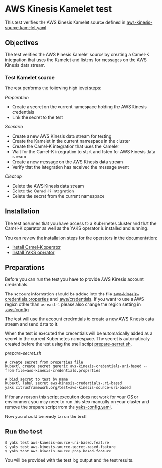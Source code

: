 # AWS Kinesis Kamelet test

This test verifies the AWS Kinesis Kamelet source defined in [aws-kinesis-source.kamelet.yaml](aws-kinesis-source.kamelet.yaml)

## Objectives

The test verifies the AWS Kinesis Kamelet source by creating a Camel-K integration that uses the Kamelet and listens for messages on the
AWS Kinesis data stream.

### Test Kamelet source

The test performs the following high level steps:

*Preparation*
- Create a secret on the current namespace holding the AWS Kinesis credentials
- Link the secret to the test

*Scenario* 
- Create a new AWS Kinesis data stream for testing
- Create the Kamelet in the current namespace in the cluster
- Create the Camel-K integration that uses the Kamelet
- Wait for the Camel-K integration to start and listen for AWS Kinesis data stream
- Create a new message on the AWS Kinesis data stream
- Verify that the integration has received the message event

*Cleanup*
- Delete the AWS Kinesis data stream
- Delete the Camel-K integration
- Delete the secret from the current namespace

## Installation

The test assumes that you have access to a Kubernetes cluster and that the Camel-K operator as well as the YAKS operator is installed
and running.

You can review the installation steps for the operators in the documentation:

- [Install Camel-K operator](https://camel.apache.org/camel-k/latest/installation/installation.html)
- [Install YAKS operator](https://github.com/citrusframework/yaks#installation)

## Preparations

Before you can run the test you have to provide AWS Kinesis account credentials.
 
The account information should be added into the file [aws-kinesis-credentials.properties](aws-kinesis-credentials.properties) 
and [.aws/credentials](.aws/credentials). If you want to use a AWS region other than `us-east-1` please also change the region setting in
[.aws/config](.aws/config). 

The test will use the account credentials to create a new AWS Kinesis data stream and send data to it.

When the test is executed the credentials will be automatically added as a secret in the current Kubernetes namespace. The secret is automatically created before the test using
the shell script [prepare-secret.sh](prepare-secret.sh).

*prepare-secret.sh*
```shell script
# create secret from properties file
kubectl create secret generic aws-kinesis-credentials-uri-based --from-file=aws-kinesis-credentials.properties

# bind secret to test by name
kubectl label secret aws-kinesis-credentials-uri-based yaks.citrusframework.org/test=aws-kinesis-source-uri-based 
```  

If for any reason this script execution does not work for your OS or environment you may need to run this step manually on your cluster and
remove the prepare script from the [yaks-config.yaml](yaks-config.yaml).

Now you should be ready to run the test!

## Run the test

```shell script
$ yaks test aws-kinesis-source-uri-based.feature
$ yaks test aws-kinesis-source-secret-based.feature
$ yaks test aws-kinesis-source-prop-based.feature
```

You will be provided with the test log output and the test results.
